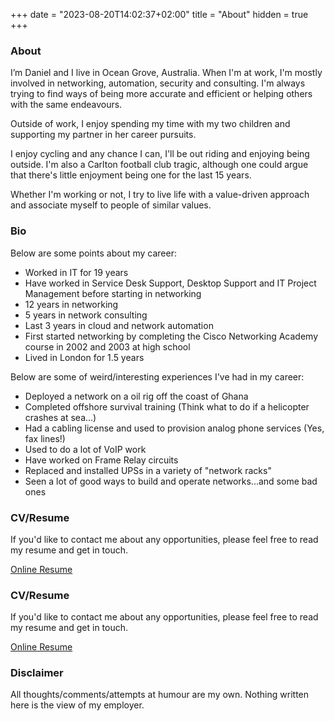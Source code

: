 +++
date = "2023-08-20T14:02:37+02:00"
title = "About"
hidden = true
+++

### About ###

I’m Daniel and I live in Ocean Grove, Australia. When I'm at work, I'm mostly involved in networking, automation, security and consulting. I'm always trying to find ways of being more accurate and efficient or helping others with the same endeavours.

Outside of work, I enjoy spending my time with my two children and supporting my partner in her career pursuits. 

I enjoy cycling and any chance I can, I'll be out riding and enjoying being outside. I'm also a Carlton football club tragic, although one could argue that there's little enjoyment being one for the last 15 years.

Whether I'm working or not, I try to live life with a value-driven approach and associate myself to people of similar values.


### Bio ###

Below are some points about my career:

- Worked in IT for 19 years  
- Have worked in Service Desk Support, Desktop Support and IT Project Management before starting in networking  
- 12 years in networking  
- 5 years in network consulting
- Last 3 years in cloud and network automation
- First started networking by completing the Cisco Networking Academy course in 2002 and 2003 at high school  
- Lived in London for 1.5 years  
  
Below are some of weird/interesting experiences I've had in my career:  

  
- Deployed a network on a oil rig off the coast of Ghana  
- Completed offshore survival training (Think what to do if a helicopter crashes at sea...)  
- Had a cabling license and used to provision analog phone services (Yes, fax lines!)  
- Used to do a lot of VoIP work  
- Have worked on Frame Relay circuits  
- Replaced and installed UPSs in a variety of "network racks"  
- Seen a lot of good ways to build and operate networks...and some bad ones  

### CV/Resume ###

If you'd like to contact me about any opportunities, please feel free to read my resume and get in touch.

[Online Resume](https://registry.jsonresume.org/writememe)
  
### CV/Resume ###

If you'd like to contact me about any opportunities, please feel free to read my resume and get in touch.

[Online Resume](https://registry.jsonresume.org/writememe)
  
### Disclaimer ###

All thoughts/comments/attempts at humour are my own. Nothing written here is the view of my employer.


